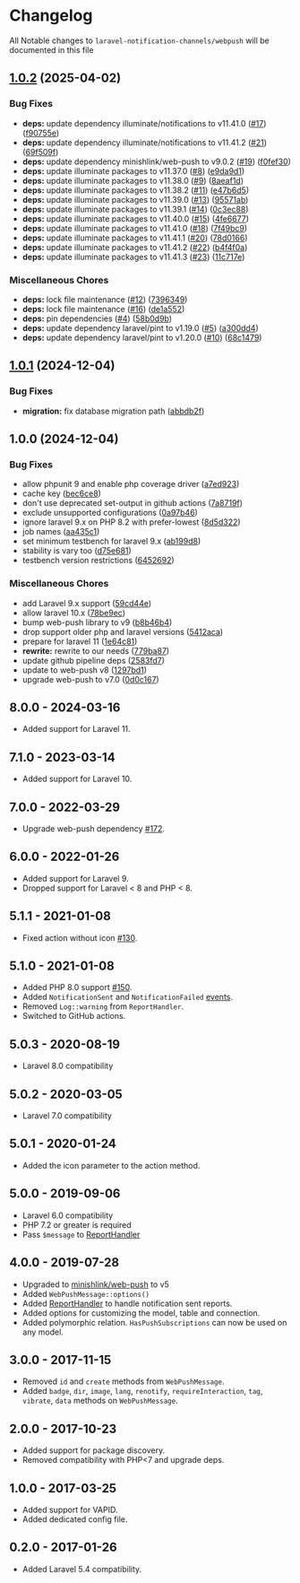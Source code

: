 # Changelog

All Notable changes to `laravel-notification-channels/webpush` will be documented in this file

## [1.0.2](https://github.com/xcoorp/laravel-webpush-notifications/compare/v1.0.1...v1.0.2) (2025-04-02)


### Bug Fixes

* **deps:** update dependency illuminate/notifications to v11.41.0 ([#17](https://github.com/xcoorp/laravel-webpush-notifications/issues/17)) ([f90755e](https://github.com/xcoorp/laravel-webpush-notifications/commit/f90755ee065287b3f76f2608f6b604e19f5ccb2c))
* **deps:** update dependency illuminate/notifications to v11.41.2 ([#21](https://github.com/xcoorp/laravel-webpush-notifications/issues/21)) ([69f509f](https://github.com/xcoorp/laravel-webpush-notifications/commit/69f509f45967a7358e879a25c2a23cc5a895a8e6))
* **deps:** update dependency minishlink/web-push to v9.0.2 ([#19](https://github.com/xcoorp/laravel-webpush-notifications/issues/19)) ([f0fef30](https://github.com/xcoorp/laravel-webpush-notifications/commit/f0fef3048598380041c5ad45da1a5dfb278d1bf8))
* **deps:** update illuminate packages to v11.37.0 ([#8](https://github.com/xcoorp/laravel-webpush-notifications/issues/8)) ([e9da9d1](https://github.com/xcoorp/laravel-webpush-notifications/commit/e9da9d1f6a41c5423d25f377a05faa7c1038e2f9))
* **deps:** update illuminate packages to v11.38.0 ([#9](https://github.com/xcoorp/laravel-webpush-notifications/issues/9)) ([8aeaf1d](https://github.com/xcoorp/laravel-webpush-notifications/commit/8aeaf1d6eaa0aca10c4444abe578ea4333401f7e))
* **deps:** update illuminate packages to v11.38.2 ([#11](https://github.com/xcoorp/laravel-webpush-notifications/issues/11)) ([e47b6d5](https://github.com/xcoorp/laravel-webpush-notifications/commit/e47b6d52dc08448d6458a4ac2badf544502c5f62))
* **deps:** update illuminate packages to v11.39.0 ([#13](https://github.com/xcoorp/laravel-webpush-notifications/issues/13)) ([95571ab](https://github.com/xcoorp/laravel-webpush-notifications/commit/95571ab648e77c3e5534903dbb5b99232226a78c))
* **deps:** update illuminate packages to v11.39.1 ([#14](https://github.com/xcoorp/laravel-webpush-notifications/issues/14)) ([0c3ec88](https://github.com/xcoorp/laravel-webpush-notifications/commit/0c3ec882b664b9f79ba49352c1782e5a76f18c89))
* **deps:** update illuminate packages to v11.40.0 ([#15](https://github.com/xcoorp/laravel-webpush-notifications/issues/15)) ([4fe6677](https://github.com/xcoorp/laravel-webpush-notifications/commit/4fe667777b5153d05ff9b13eea7454c51e5f215a))
* **deps:** update illuminate packages to v11.41.0 ([#18](https://github.com/xcoorp/laravel-webpush-notifications/issues/18)) ([7f49bc9](https://github.com/xcoorp/laravel-webpush-notifications/commit/7f49bc9fae179530675d69348cf73e46a74c14dd))
* **deps:** update illuminate packages to v11.41.1 ([#20](https://github.com/xcoorp/laravel-webpush-notifications/issues/20)) ([78d0166](https://github.com/xcoorp/laravel-webpush-notifications/commit/78d01666356f2f01b83e697e67dbeff6e2ab930e))
* **deps:** update illuminate packages to v11.41.2 ([#22](https://github.com/xcoorp/laravel-webpush-notifications/issues/22)) ([b4f4f0a](https://github.com/xcoorp/laravel-webpush-notifications/commit/b4f4f0a8b30cdb9e9c60c55d2ce4a17c6fc8c0cf))
* **deps:** update illuminate packages to v11.41.3 ([#23](https://github.com/xcoorp/laravel-webpush-notifications/issues/23)) ([11c717e](https://github.com/xcoorp/laravel-webpush-notifications/commit/11c717e4c71036593c2061b97f5ca05407851924))


### Miscellaneous Chores

* **deps:** lock file maintenance ([#12](https://github.com/xcoorp/laravel-webpush-notifications/issues/12)) ([7396349](https://github.com/xcoorp/laravel-webpush-notifications/commit/7396349fdf1ef9a135c87f079672d2de8a848c65))
* **deps:** lock file maintenance ([#16](https://github.com/xcoorp/laravel-webpush-notifications/issues/16)) ([de1a552](https://github.com/xcoorp/laravel-webpush-notifications/commit/de1a552011cd6a85747694b6936af9c70dce0a42))
* **deps:** pin dependencies ([#4](https://github.com/xcoorp/laravel-webpush-notifications/issues/4)) ([58b0d9b](https://github.com/xcoorp/laravel-webpush-notifications/commit/58b0d9ba196880b05fcbb946093a09a21c9aef34))
* **deps:** update dependency laravel/pint to v1.19.0 ([#5](https://github.com/xcoorp/laravel-webpush-notifications/issues/5)) ([a300dd4](https://github.com/xcoorp/laravel-webpush-notifications/commit/a300dd40601e616f63e00af89a0885626be07721))
* **deps:** update dependency laravel/pint to v1.20.0 ([#10](https://github.com/xcoorp/laravel-webpush-notifications/issues/10)) ([68c1479](https://github.com/xcoorp/laravel-webpush-notifications/commit/68c1479c411246b9d36153f6a9df5bc382b68de1))

## [1.0.1](https://github.com/xcoorp/laravel-webpush-notifications/compare/v1.0.0...v1.0.1) (2024-12-04)


### Bug Fixes

* **migration:** fix database migration path ([abbdb2f](https://github.com/xcoorp/laravel-webpush-notifications/commit/abbdb2fb3f8604e2b5ca2e99a4b5cfc12a072e24))

## 1.0.0 (2024-12-04)


### Bug Fixes

* allow phpunit 9 and enable php coverage driver ([a7ed923](https://github.com/xcoorp/laravel-webpush-notifications/commit/a7ed923b84ec4862b08c1ba497c29cf015cc8332))
* cache key ([bec6ce8](https://github.com/xcoorp/laravel-webpush-notifications/commit/bec6ce80dfcad9ef55112c4f442ca8e37a946e7a))
* don't use deprecated set-output in github actions ([7a8719f](https://github.com/xcoorp/laravel-webpush-notifications/commit/7a8719f795616881b9ba982c9fb4fe1427d131b2))
* exclude unsupported configurations ([0a97b46](https://github.com/xcoorp/laravel-webpush-notifications/commit/0a97b467cb880c3978f8da94633bf9788915916c))
* ignore laravel 9.x on PHP 8.2 with prefer-lowest ([8d5d322](https://github.com/xcoorp/laravel-webpush-notifications/commit/8d5d322f1182ed5d31d79dd2555330f48b31d30b))
* job names ([aa435c1](https://github.com/xcoorp/laravel-webpush-notifications/commit/aa435c1c40a9ea6d5ee6929ca1fc62c65cdfc698))
* set minimum testbench for laravel 9.x ([ab199d8](https://github.com/xcoorp/laravel-webpush-notifications/commit/ab199d8b46be7ddf573f4418e605d105c4a2cfa7))
* stability is vary too ([d75e681](https://github.com/xcoorp/laravel-webpush-notifications/commit/d75e681112dff59829470d01d7019a58274686ab))
* testbench version restrictions ([6452692](https://github.com/xcoorp/laravel-webpush-notifications/commit/6452692b8adcce6e973e45350790a264de091630))


### Miscellaneous Chores

* add Laravel 9.x support ([59cd44e](https://github.com/xcoorp/laravel-webpush-notifications/commit/59cd44eb51b149d8b8db658ddcb44af9f4797584))
* allow laravel 10.x ([78be9ec](https://github.com/xcoorp/laravel-webpush-notifications/commit/78be9ec905576646b1351025c66a241c1653a1bf))
* bump web-push library to v9 ([b8b46b4](https://github.com/xcoorp/laravel-webpush-notifications/commit/b8b46b477bea6afbad9d851b75e1e9e9fbfea95b))
* drop support older php and laravel versions ([5412aca](https://github.com/xcoorp/laravel-webpush-notifications/commit/5412acae68a85dd9308eb58eb514123389876d90))
* prepare for laravel 11 ([1e64c81](https://github.com/xcoorp/laravel-webpush-notifications/commit/1e64c81847cf67217e42d19dbd954cce4e54e88a))
* **rewrite:** rewrite to our needs ([779ba87](https://github.com/xcoorp/laravel-webpush-notifications/commit/779ba8755aa82570add5b0eb7ef84512b2c62877))
* update github pipeline deps ([2583fd7](https://github.com/xcoorp/laravel-webpush-notifications/commit/2583fd76aa84edd17579ce86f3f18173b1ff89fe))
* update to web-push v8 ([1297bd1](https://github.com/xcoorp/laravel-webpush-notifications/commit/1297bd18abbf3141643a48896d233542baa98390))
* upgrade web-push to v7.0 ([0d0c167](https://github.com/xcoorp/laravel-webpush-notifications/commit/0d0c167c942d5f9e2cc4e60ba53e2e768ec28656))

## 8.0.0 - 2024-03-16

- Added support for Laravel 11.
  
## 7.1.0 - 2023-03-14

- Added support for Laravel 10.

## 7.0.0 - 2022-03-29

- Upgrade web-push dependency [#172](https://github.com/laravel-notification-channels/webpush/pull/172). 

## 6.0.0 - 2022-01-26

- Added support for Laravel 9.
- Dropped support for Laravel < 8 and PHP < 8.

## 5.1.1 - 2021-01-08

- Fixed action without icon [#130](https://github.com/laravel-notification-channels/webpush/issues/130).

## 5.1.0 - 2021-01-08

- Added PHP 8.0 support [#150](https://github.com/laravel-notification-channels/webpush/pull/150).
- Added `NotificationSent` and `NotificationFailed` [events](/src/Events).
- Removed `Log::warning` from `ReportHandler`.
- Switched to GitHub actions. 

## 5.0.3 - 2020-08-19

- Laravel 8.0 compatibility 

## 5.0.2 - 2020-03-05

- Laravel 7.0 compatibility 

## 5.0.1 - 2020-01-24

- Added the icon parameter to the action method.

## 5.0.0 - 2019-09-06

- Laravel 6.0 compatibility
- PHP 7.2 or greater is required
- Pass `$message` to [ReportHandler](/src/ReportHandler.php)

## 4.0.0 - 2019-07-28

- Upgraded to [minishlink/web-push](https://github.com/web-push-libs/web-push-php/releases) to v5
- Added `WebPushMessage::options()`
- Added [ReportHandler](/src/ReportHandler.php) to handle notification sent reports.
- Added options for customizing the model, table and connection.
- Added polymorphic relation. `HasPushSubscriptions` can now be used on any model.

## 3.0.0 - 2017-11-15

- Removed `id` and `create` methods from `WebPushMessage`.
- Added `badge`, `dir`, `image`, `lang`, `renotify`, `requireInteraction`, `tag`, `vibrate`, `data` methods on `WebPushMessage`.

## 2.0.0 - 2017-10-23

- Added support for package discovery.
- Removed compatibility with PHP<7 and upgrade deps.

## 1.0.0 - 2017-03-25

- Added support for VAPID.
- Added dedicated config file.

## 0.2.0 - 2017-01-26

- Added Laravel 5.4 compatibility.
